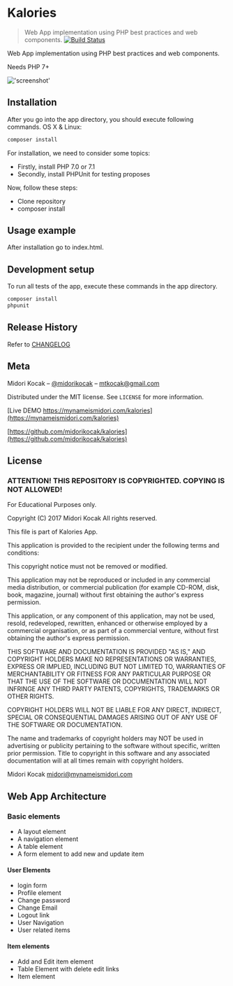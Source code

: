 # Kalories
> Web App implementation using PHP best practices and web components.
[![Build Status][travis-image]][travis-url]

Web App implementation using PHP best practices and web components.

Needs PHP 7+

!['screenshot'](https://raw.githubusercontent.com/midorikocak/kalories/master/screenshot.png)

## Installation

After you go into the app directory, you should execute following commands.
OS X & Linux:

```sh
composer install
```

For installation, we need to consider some topics:
 - Firstly, install PHP 7.0 or 7.1
 - Secondly, install PHPUnit for testing proposes
 
Now, follow these steps:
 - Clone repository
 - composer install
 
## Usage example

After installation go to index.html.

## Development setup

To run all tests of the app, execute these commands in the app directory.

```sh
composer install
phpunit
```

## Release History

Refer to [CHANGELOG](https://github.com/midorikocak/tictactoe/CHANGELOG.md)

## Meta

Midori Kocak – [@midorikocak](https://twitter.com/midorikocak) – mtkocak@gmail.com

Distributed under the MIT license. See ``LICENSE`` for more information.

[Live DEMO https://mynameismidori.com/kalories](https://mynameismidori.com/kalories)

[https://github.com/midorikocak/kalories](https://github.com/midorikocak/kalories)

[travis-image]: https://api.travis-ci.org/midorikocak/kalories.svg?branch=master
[travis-url]: https://travis-ci.org/midorikocak/kalories

## License
### ATTENTION! THIS REPOSITORY IS COPYRIGHTED. COPYING IS NOT ALLOWED!

For Educational Purposes only.


Copyright (C) 2017 Midori Kocak
All rights reserved.

This file is part of Kalories App.

This application is provided to the recipient under the
following terms and conditions:

This copyright notice must not be removed or modified.

This application may not be reproduced or included in any commercial
media distribution, or commercial publication (for example CD-ROM,
disk, book, magazine, journal) without first obtaining the author's
express permission.

This application, or any component of this application, may not be
used, resold, redeveloped, rewritten, enhanced or otherwise
employed by a commercial organisation, or as part of a commercial
venture, without first obtaining the author's express permission.

THIS SOFTWARE AND DOCUMENTATION IS PROVIDED "AS IS," AND COPYRIGHT HOLDERS MAKE
NO REPRESENTATIONS OR WARRANTIES, EXPRESS OR IMPLIED, INCLUDING BUT NOT LIMITED
TO, WARRANTIES OF MERCHANTABILITY OR FITNESS FOR ANY PARTICULAR PURPOSE OR THAT
THE USE OF THE SOFTWARE OR DOCUMENTATION WILL NOT INFRINGE ANY THIRD PARTY
PATENTS, COPYRIGHTS, TRADEMARKS OR OTHER RIGHTS.

COPYRIGHT HOLDERS WILL NOT BE LIABLE FOR ANY DIRECT, INDIRECT, SPECIAL OR
CONSEQUENTIAL DAMAGES ARISING OUT OF ANY USE OF THE SOFTWARE OR DOCUMENTATION.

The name and trademarks of copyright holders may NOT be used in advertising or
publicity pertaining to the software without specific, written prior permission.
Title to copyright in this software and any associated documentation will at all
times remain with copyright holders.

Midori Kocak
midori@mynameismidori.com

## Web App Architecture

### Basic elements
* A layout element
* A navigation element
* A table element
* A form element to add new and update item

#### User Elements
* login form
* Profile element
* Change password
* Change Email
* Logout link
* User Navigation
* User related items

#### Item elements
* Add and Edit item element
* Table Element with delete edit links
* Item element


